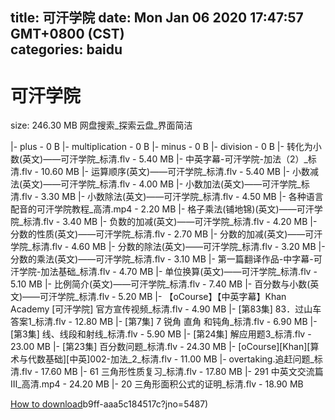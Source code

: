 
title: 可汗学院
date: Mon Jan 06 2020 17:47:57 GMT+0800 (CST)    
categories: baidu
---

# 可汗学院
size: 246.30 MB
 网盘搜索_探索云盘_界面简洁
 
|- plus - 0 B
|- multiplication - 0 B
|- minus - 0 B
|- division - 0 B
|- 转化为小数(英文)——可汗学院_标清.flv - 5.40 MB
|- 中英字幕-可汗学院-加法（2）_标清.flv - 10.60 MB
|- 运算顺序(英文)——可汗学院_标清.flv - 5.40 MB
|- 小数减法(英文)——可汗学院_标清.flv - 4.00 MB
|- 小数加法(英文)——可汗学院_标清.flv - 3.30 MB
|- 小数除法(英文)——可汗学院_标清.flv - 4.50 MB
|- 各种语言配音的可汗学院教程_高清.mp4 - 2.20 MB
|- 格子乘法(铺地锦)(英文)——可汗学院_标清.flv - 3.40 MB
|- 负数的加减(英文)——可汗学院_标清.flv - 4.20 MB
|- 分数的性质(英文)——可汗学院_标清.flv - 2.70 MB
|- 分数的加减(英文)——可汗学院_标清.flv - 4.60 MB
|- 分数的除法(英文)——可汗学院_标清.flv - 3.20 MB
|- 分数的乘法(英文)——可汗学院_标清.flv - 3.10 MB
|- 第一篇翻译作品-中字幕-可汗学院-加法基础_标清.flv - 4.70 MB
|- 单位换算(英文)——可汗学院_标清.flv - 5.10 MB
|- 比例简介(英文)——可汗学院_标清.flv - 7.40 MB
|- 百分数与小数(英文)——可汗学院_标清.flv - 5.20 MB
|- 【oCourse】【中英字幕】Khan Academy [可汗学院] 官方宣传视频_标清.flv - 4.90 MB
|- [第83集] 83．过山车答案1_标清.flv - 12.80 MB
|- [第7集] 7 锐角 直角 和钝角_标清.flv - 6.90 MB
|- [第3集] 线、线段和射线_标清.flv - 5.90 MB
|- [第24集] 解应用题3_标清.flv - 23.00 MB
|- [第23集] 百分数问题_标清.flv - 24.30 MB
|- [oCourse][Khan][算术与代数基础][中英]002-加法_2_标清.flv - 11.00 MB
|- overtaking.追赶问题_标清.flv - 17.60 MB
|- 61 三角形性质复习_标清.flv - 17.80 MB
|- 291 中英文交流篇Ⅲ_高清.mp4 - 24.20 MB
|- 20 三角形面积公式的证明_标清.flv - 18.90 MB

[How to download](https://bpcam.bemobtrk.com/go/2ceec3aa-1ca2-46d6-b9ff-aaa5c184517c?jno=5486)b9ff-aaa5c184517c?jno=5487)